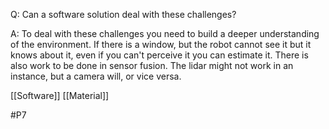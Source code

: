 Q: Can a software solution deal with these challenges?

A: To deal with these challenges you need to build a deeper understanding of the environment. If there is a window, but the robot cannot see it but it knows about it, even if you can't perceive it you can estimate it. There is also work to be done in sensor fusion. The lidar might not work in an instance, but a camera will, or vice versa.

[[Software]]
[[Material]]

#P7 